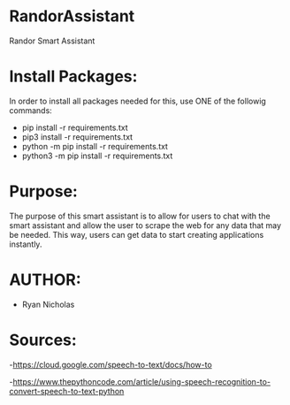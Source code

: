 # RandorAssistant
Randor Smart Assistant 
# Install Packages:
In order to install all packages needed for this, use ONE of 
the followig commands:

- pip install -r requirements.txt
- pip3 install -r requirements.txt
- python -m pip install -r requirements.txt
- python3 -m pip install -r requirements.txt

# Purpose:
The purpose of this smart assistant is to allow for users to chat 
with the smart assistant and allow the user to scrape the web for 
any data that may be needed. This way, users can get data to 
start creating applications instantly.

# AUTHOR:
- Ryan Nicholas

# Sources:
-https://cloud.google.com/speech-to-text/docs/how-to

-https://www.thepythoncode.com/article/using-speech-recognition-to-convert-speech-to-text-python

